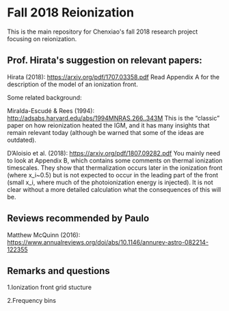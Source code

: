 # Fall 2018 Reionization

This is the main repository for Chenxiao's fall 2018 research project focusing on reionization.

## Prof. Hirata's suggestion on relevant papers:

Hirata (2018):
https://arxiv.org/pdf/1707.03358.pdf
Read Appendix A for the description of the model of an ionization front.

Some related background:

Miralda-Escudé & Rees (1994):
http://adsabs.harvard.edu/abs/1994MNRAS.266..343M
This is the “classic” paper on how reionization heated the IGM, and it has many insights that remain relevant today (although be warned that some of the ideas are outdated).

D’Aloisio et al. (2018):
https://arxiv.org/pdf/1807.09282.pdf
You mainly need to look at Appendix B, which contains some comments on thermal ionization timescales. They show that thermalization occurs later in the ionization front (where x_i~0.5) but is not expected to occur in the leading part of the front (small x_i, where much of the photoionization energy is injected). It is not clear without a more detailed calculation what the consequences of this will be.

## Reviews recommended by Paulo
Matthew McQuinn (2016):
https://www.annualreviews.org/doi/abs/10.1146/annurev-astro-082214-122355


## Remarks and questions
1.Ionization front grid stucture

2.Frequency bins
